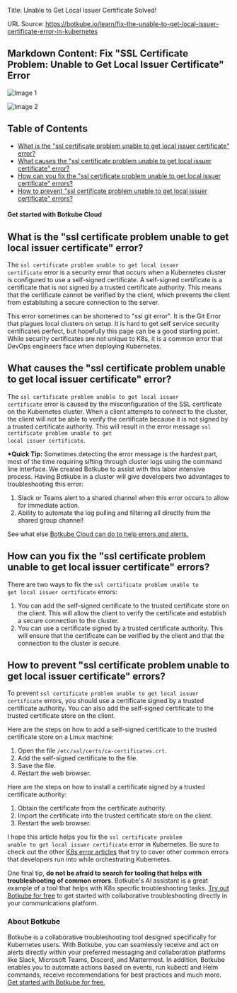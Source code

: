 Title: Unable to Get Local Issuer Certificate Solved!

URL Source: https://botkube.io/learn/fix-the-unable-to-get-local-issuer-certificate-error-in-kubernetes

Markdown Content:
Fix "SSL Certificate Problem: Unable to Get Local Issuer Certificate" Error
---------------------------------------------------------------------------

![Image 1](https://assets-global.website-files.com/634fabb21508d6c9db9bc46f/65fa18185ef2ff8b0ce59fce_LEARN_TN_Errors%20(4).png)

![Image 2](https://assets-global.website-files.com/plugins/Basic/assets/placeholder.60f9b1840c.svg)

Table of Contents
-----------------

*   [What is the "ssl certificate problem unable to get local issuer certificate" error?](#what-is-the-ssl-certificate-problem-unable-to-get-local-issuer-certificate-error--2)
*   [What causes the "ssl certificate problem unable to get local issuer certificate" error?](#what-causes-the-ssl-certificate-problem-unable-to-get-local-issuer-certificate-error--2)
*   [How can you fix the "ssl certificate problem unable to get local issuer certificate" errors?](#how-can-you-fix-the-ssl-certificate-problem-unable-to-get-local-issuer-certificate-errors--2)
*   [How to prevent "ssl certificate problem unable to get local issuer certificate" errors?](#how-to-prevent-ssl-certificate-problem-unable-to-get-local-issuer-certificate-errors--2)

#### Get started with Botkube Cloud

What is the "ssl certificate problem unable to get local issuer certificate" error?
-----------------------------------------------------------------------------------

The <code>ssl certificate problem unable to get local issuer certificate</code> error is a security error that occurs when a Kubernetes cluster is configured to use a self-signed certificate. A self-signed certificate is a certificate that is not signed by a trusted certificate authority. This means that the certificate cannot be verified by the client, which prevents the client from establishing a secure connection to the server.

This error sometimes can be shortened to "ssl git error". It is the Git Error that plagues local clusters on setup. It is hard to get self service security certificates perfect, but hopefully this page can be a good starting point. While security certificates are not unique to K8s, it is a common error that DevOps engineers face when deploying Kubernetes.

What causes the "ssl certificate problem unable to get local issuer certificate" error?
---------------------------------------------------------------------------------------

The <code>ssl certificate problem unable to get local issuer certificate</code> error is caused by the misconfiguration of the SSL certificate on the Kubernetes cluster. When a client attempts to connect to the cluster, the client will not be able to verify the certificate because it is not signed by a trusted certificate authority. This will result in the error message <code>ssl certificate problem unable to get local issuer certificate</code>.

**\*Quick Tip:** Sometimes detecting the error message is the hardest part, most of the time requiring sifting through cluster logs using the command line interface. We created Botkube to assist with this labor intensive process. Having Botkube in a cluster will give developers two advantages to troubleshooting this error:  

1.  Slack or Teams alert to a shared channel when this error occurs to allow for immediate action.
2.  Ability to automate the log pulling and filtering all directly from the shared group channel!

See what else [Botkube Cloud can do to help errors and alerts.](https://botkube.io/features)

How can you fix the "ssl certificate problem unable to get local issuer certificate" errors?
--------------------------------------------------------------------------------------------

There are two ways to fix the <code>ssl certificate problem unable to get local issuer certificate</code> errors:

1.  You can add the self-signed certificate to the trusted certificate store on the client. This will allow the client to verify the certificate and establish a secure connection to the cluster.
2.  You can use a certificate signed by a trusted certificate authority. This will ensure that the certificate can be verified by the client and that the connection to the cluster is secure.

How to prevent "ssl certificate problem unable to get local issuer certificate" errors?
---------------------------------------------------------------------------------------

To prevent <code>ssl certificate problem unable to get local issuer certificate</code> errors, you should use a certificate signed by a trusted certificate authority. You can also add the self-signed certificate to the trusted certificate store on the client.

Here are the steps on how to add a self-signed certificate to the trusted certificate store on a Linux machine:

1.  Open the file <code>/etc/ssl/certs/ca-certificates.crt</code>.
2.  Add the self-signed certificate to the file.
3.  Save the file.
4.  Restart the web browser.

Here are the steps on how to install a certificate signed by a trusted certificate authority:

1.  Obtain the certificate from the certificate authority.
2.  Import the certificate into the trusted certificate store on the client.
3.  Restart the web browser.

I hope this article helps you fix the <code>ssl certificate problem unable to get local issuer certificate</code> error in Kubernetes. Be sure to check out the other [K8s error articles](https://botkube.io/learn-main-topic/errors) that try to cover other common errors that developers run into while orchestrating Kubernetes.

One final tip, **do not be afraid to search for tooling that helps with troubleshooting of common errors**. Botkube's AI assistant is a great example of a tool that helps with K8s specific troubleshooting tasks. [Try out Botkube for free](https://app.botkube.io/) to get started with collaborative troubleshooting directly in your communications platform.

### About Botkube

Botkube is a collaborative troubleshooting tool designed specifically for Kubernetes users. With Botkube, you can seamlessly receive and act on alerts directly within your preferred messaging and collaboration platforms like Slack, Microsoft Teams, Discord, and Mattermost. In addition, Botkube enables you to automate actions based on events, run kubectl and Helm commands, receive recommendations for best practices and much more. [Get started with Botkube for free.](https://app.botkube.io/)
